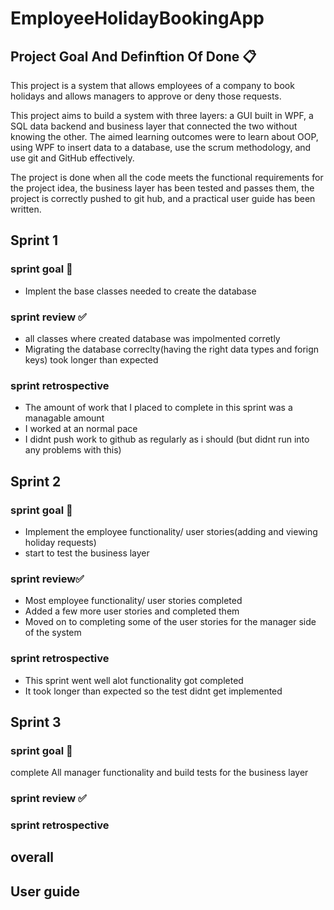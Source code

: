 # EmployeeHolidayBookingApp
## Project Goal And Definftion Of Done :clipboard:
This project is a system that allows employees of a company to book holidays and allows managers to approve or deny those requests.

This project aims to build a system with three layers: a GUI built in WPF, a SQL data backend and business layer that connected the two without knowing the other. The aimed learning outcomes were to learn about OOP, using WPF to insert data to a database, use the scrum methodology, and use git and GitHub effectively.

The project is done when all the code meets the functional requirements for the project idea, the business layer has been tested and passes them, the project is correctly pushed to git hub, and a practical user guide has been written.

## Sprint 1
### sprint goal :dart:
- Implent the base classes needed to create the database
### sprint review :white_check_mark:
- all classes where created database was impolmented corretly
- Migrating the database correclty(having the right data types and forign keys)  took longer than expected
### sprint retrospective
- The amount of work that I placed to complete in this sprint was a managable amount
- I worked at an normal pace
- I didnt push work to github as regularly as i should (but didnt run into any problems with this)

## Sprint 2
### sprint goal :dart:
- Implement the employee functionality/ user stories(adding and viewing holiday requests)
- start to test the business layer
### sprint review:white_check_mark:
- Most employee functionality/ user stories completed
- Added a few more user stories and completed them
- Moved on to completing some of the user stories for the manager side of the system 
### sprint retrospective
- This sprint went well alot functionality got completed 
- It took longer than expected so the test didnt get implemented


## Sprint 3
### sprint goal :dart:
complete All manager functionality and build tests for the business layer
### sprint review :white_check_mark:

### sprint retrospective

## overall


## User guide


